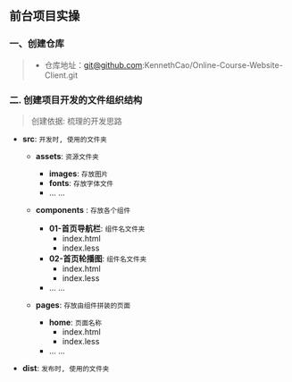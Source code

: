 ## 前台项目实操

### 一、创建仓库
> - 仓库地址：git@github.com:KennethCao/Online-Course-Website-Client.git

### 二. 创建项目开发的文件组织结构
> 创建依据: 梳理的开发思路

- **src**: `开发时, 使用的文件夹`
    - **assets**: `资源文件夹`
        - **images**: `存放图片`
        - **fonts**: `存放字体文件`
        - ... ...

    - **components** : `存放各个组件`
        - **01-首页导航栏**: `组件名文件夹`
            - index.html
            - index.less
        - **02-首页轮播图**: `组件名文件夹`
            - index.html
            - index.less
        - ... ...

    - **pages**: `存放由组件拼装的页面`
        - **home**: `页面名称`
            - index.html
            - index.less
        - ... ...

- **dist**: `发布时, 使用的文件夹`

